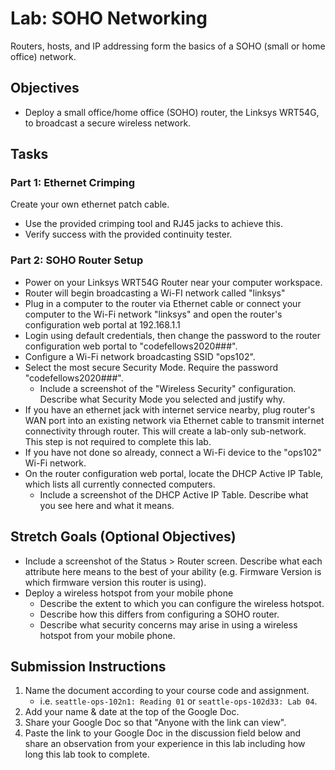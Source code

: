 # Lab: SOHO Networking

Routers, hosts, and IP addressing form the basics of a SOHO (small or home office) network.

## Objectives

- Deploy a small office/home office (SOHO) router, the Linksys WRT54G, to broadcast a secure wireless network.

## Tasks

### Part 1: Ethernet Crimping

Create your own ethernet patch cable.
- Use the provided crimping tool and RJ45 jacks to achieve this.
- Verify success with the provided continuity tester.

### Part 2: SOHO Router Setup

- Power on your Linksys WRT54G Router near your computer workspace.
- Router will begin broadcasting a Wi-FI network called "linksys"
- Plug in a computer to the router via Ethernet cable or connect your computer to the Wi-Fi network "linksys" and open the router's configuration web portal at 192.168.1.1
- Login using default credentials, then change the password to the router configuration web portal to "codefellows2020###".
- Configure a Wi-Fi network broadcasting SSID "ops102".
- Select the most secure Security Mode. Require the password "codefellows2020###". 
  - Include a screenshot of the "Wireless Security" configuration. Describe what Security Mode you selected and justify why.
- If you have an ethernet jack with internet service nearby, plug router's WAN port into an existing network via Ethernet cable to transmit internet connectivity through router. This will create a lab-only sub-network. This step is not required to complete this lab.
- If you have not done so already, connect a Wi-Fi device to the "ops102" Wi-Fi network. 
- On the router configuration web portal, locate the DHCP Active IP Table, which lists all currently connected computers.
  - Include a screenshot of the DHCP Active IP Table. Describe what you see here and what it means.

## Stretch Goals (Optional Objectives)

- Include a screenshot of the Status > Router screen. Describe what each attribute here means to the best of your ability (e.g. Firmware Version is which firmware version this router is using).
- Deploy a wireless hotspot from your mobile phone
  - Describe the extent to which you can configure the wireless hotspot.
  - Describe how this differs from configuring a SOHO router.
  - Describe what security concerns may arise in using a wireless hotspot from your mobile phone.

## Submission Instructions

1. Name the document according to your course code and assignment.
   - i.e. `seattle-ops-102n1: Reading 01` or `seattle-ops-102d33: Lab 04`.
1. Add your name & date at the top of the Google Doc.
1. Share your Google Doc so that "Anyone with the link can view".
1. Paste the link to your Google Doc in the discussion field below and share an observation from your experience in this lab including how long this lab took to complete.
